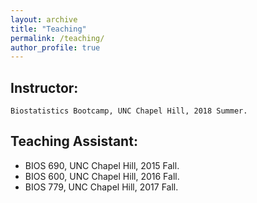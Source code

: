 ```yaml
---
layout: archive
title: "Teaching"
permalink: /teaching/
author_profile: true
---
```



## Instructor:  
	Biostatistics Bootcamp, UNC Chapel Hill, 2018 Summer.

		
## Teaching Assistant: 
* BIOS 690, UNC Chapel Hill, 2015 Fall. 
* BIOS 600, UNC Chapel Hill, 2016 Fall. 
* BIOS 779, UNC Chapel Hill, 2017 Fall. 

	

